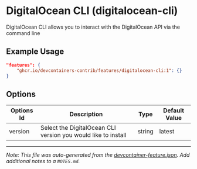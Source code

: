 
# DigitalOcean CLI (digitalocean-cli)

DigitalOcean CLI allows you to interact with the DigitalOcean API via the command line

## Example Usage

```json
"features": {
    "ghcr.io/devcontainers-contrib/features/digitalocean-cli:1": {}
}
```

## Options

| Options Id | Description | Type | Default Value |
|-----|-----|-----|-----|
| version | Select the DigitalOcean CLI version you would like to install | string | latest |



---

_Note: This file was auto-generated from the [devcontainer-feature.json](https://github.com/devcontainers-contrib/features/blob/main/src/digitalocean-cli/devcontainer-feature.json).  Add additional notes to a `NOTES.md`._
